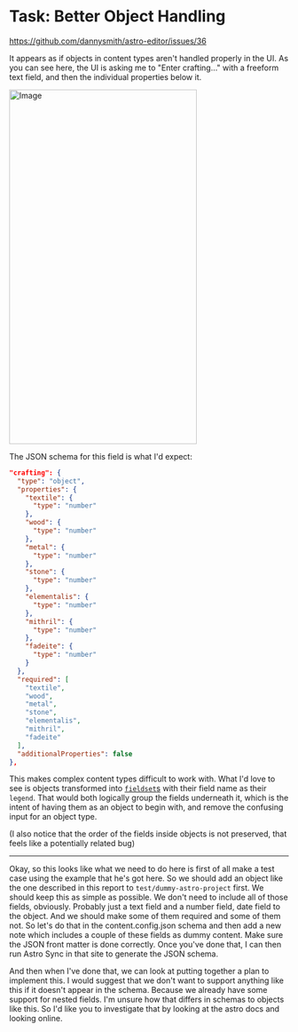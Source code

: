 # Task: Better Object Handling

https://github.com/dannysmith/astro-editor/issues/36

It appears as if objects in content types aren't handled properly in the UI. As you can see here, the UI is asking me to "Enter crafting…" with a freeform text field, and then the individual properties below it.

<img width="338" height="638" alt="Image" src="https://github.com/user-attachments/assets/b32b11a1-be4a-4b1c-9187-097e9557b432" />

The JSON schema for this field is what I'd expect:

```json
"crafting": {
  "type": "object",
  "properties": {
    "textile": {
      "type": "number"
    },
    "wood": {
      "type": "number"
    },
    "metal": {
      "type": "number"
    },
    "stone": {
      "type": "number"
    },
    "elementalis": {
      "type": "number"
    },
    "mithril": {
      "type": "number"
    },
    "fadeite": {
      "type": "number"
    }
  },
  "required": [
    "textile",
    "wood",
    "metal",
    "stone",
    "elementalis",
    "mithril",
    "fadeite"
  ],
  "additionalProperties": false
},
```

This makes complex content types difficult to work with. What I'd love to see is objects transformed into [`fieldset`s](https://developer.mozilla.org/en-US/docs/Web/HTML/Reference/Elements/fieldset) with their field name as their `legend`. That would both logically group the fields underneath it, which is the intent of having them as an object to begin with, and remove the confusing input for an object type.

(I also notice that the order of the fields inside objects is not preserved, that feels like a potentially related bug)

---

Okay, so this looks like what we need to do here is first of all make a test case using the example that he's got here. So we should add an object like the one described in this report to `test/dummy-astro-project` first. We should keep this as simple as possible. We don't need to include all of those fields, obviously. Probably just a text field and a number field, date field to the object. And we should make some of them required and some of them not. So let's do that in the content.config.json schema and then add a new note which includes a couple of these fields as dummy content. Make sure the JSON front matter is done correctly. Once you've done that, I can then run Astro Sync in that site to generate the JSON schema.

And then when I've done that, we can look at putting together a plan to implement this. I would suggest that we don't want to support anything like this if it doesn't appear in the schema. Because we already have some support for nested fields. I'm unsure how that differs in schemas to objects like this. So I'd like you to investigate that by looking at the astro docs and looking online.
